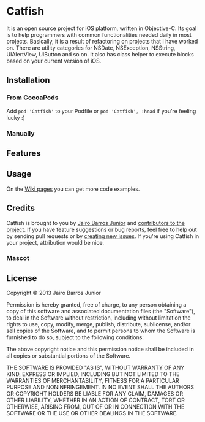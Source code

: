 # Catfish

It is an open source project for iOS platform, written in Objective-C. Its goal is to help programmers with common functionalities needed daily in most projects. Basically, it is a result of refactoring on projects that I have worked on. There are utility categories for NSDate, NSException, NSString, UIAlertView, UIButton and so on. It also has class helper to execute blocks based on your current version of iOS.

## Installation

### From CocoaPods

Add `pod 'Catfish'` to your Podfile or `pod 'Catfish', :head` if you're feeling lucky :)

### Manually

## Features

## Usage

On the [Wiki pages](https://github.com/jairobjunior/Catfish/wiki/_pages) you can get more code examples.

## Credits

Catfish is brought to you by [Jairo Barros Junior](http://jairobjunior.com) and [contributors to the project](https://github.com/jairobjunior/Catfish/contributors). If you have feature suggestions or bug reports, feel free to help out by sending pull requests or by [creating new issues](https://github.com/jairobjunior/Catfish/issues/new). If you're using Catfish in your project, attribution would be nice.

### Mascot

## License
Copyright © 2013 Jairo Barros Junior

Permission is hereby granted, free of charge, to any person obtaining a copy of this software and associated documentation files (the "Software"), to deal in the Software without restriction, including without limitation the rights to use, copy, modify, merge, publish, distribute, sublicense, and/or sell copies of the Software, and to permit persons to whom the Software is furnished to do so, subject to the following conditions:

The above copyright notice and this permission notice shall be included in all copies or substantial portions of the Software.

THE SOFTWARE IS PROVIDED "AS IS", WITHOUT WARRANTY OF ANY KIND, EXPRESS OR IMPLIED, INCLUDING BUT NOT LIMITED TO THE WARRANTIES OF MERCHANTABILITY, FITNESS FOR A PARTICULAR PURPOSE AND NONINFRINGEMENT. IN NO EVENT SHALL THE AUTHORS OR COPYRIGHT HOLDERS BE LIABLE FOR ANY CLAIM, DAMAGES OR OTHER LIABILITY, WHETHER IN AN ACTION OF CONTRACT, TORT OR OTHERWISE, ARISING FROM, OUT OF OR IN CONNECTION WITH THE SOFTWARE OR THE USE OR OTHER DEALINGS IN THE SOFTWARE.
